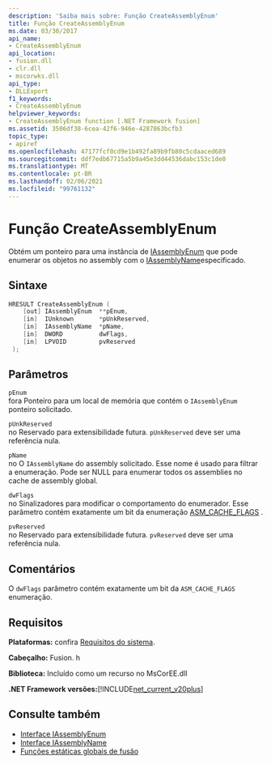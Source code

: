 ```yaml
---
description: 'Saiba mais sobre: Função CreateAssemblyEnum'
title: Função CreateAssemblyEnum
ms.date: 03/30/2017
api_name:
- CreateAssemblyEnum
api_location:
- fusion.dll
- clr.dll
- mscorwks.dll
api_type:
- DLLExport
f1_keywords:
- CreateAssemblyEnum
helpviewer_keywords:
- CreateAssemblyEnum function [.NET Framework fusion]
ms.assetid: 3506df38-6cea-42f6-946e-4287863bcfb3
topic_type:
- apiref
ms.openlocfilehash: 47177fcf0cd9e1b492fa89b9fb80c5cdaaced689
ms.sourcegitcommit: ddf7edb67715a5b9a45e3dd44536dabc153c1de0
ms.translationtype: MT
ms.contentlocale: pt-BR
ms.lasthandoff: 02/06/2021
ms.locfileid: "99761132"
---
```

# <a name="createassemblyenum-function"></a>Função CreateAssemblyEnum

Obtém um ponteiro para uma instância de [IAssemblyEnum](iassemblyenum-interface.md) que pode enumerar os objetos no assembly com o [IAssemblyName](iassemblyname-interface.md)especificado.  
  
## <a name="syntax"></a>Sintaxe  
  
```cpp  
HRESULT CreateAssemblyEnum (  
    [out] IAssemblyEnum  **pEnum,  
    [in]  IUnknown       *pUnkReserved,  
    [in]  IAssemblyName  *pName,  
    [in]  DWORD          dwFlags,  
    [in]  LPVOID         pvReserved  
 );  
```  
  
## <a name="parameters"></a>Parâmetros  

 `pEnum`  
 fora Ponteiro para um local de memória que contém o `IAssemblyEnum` ponteiro solicitado.  
  
 `pUnkReserved`  
 no Reservado para extensibilidade futura. `pUnkReserved` deve ser uma referência nula.  
  
 `pName`  
 no O `IAssemblyName` do assembly solicitado. Esse nome é usado para filtrar a enumeração. Pode ser NULL para enumerar todos os assemblies no cache de assembly global.  
  
 `dwFlags`  
 no Sinalizadores para modificar o comportamento do enumerador. Esse parâmetro contém exatamente um bit da enumeração [ASM_CACHE_FLAGS](asm-cache-flags-enumeration.md) .  
  
 `pvReserved`  
 no Reservado para extensibilidade futura. `pvReserved` deve ser uma referência nula.  
  
## <a name="remarks"></a>Comentários  

 O `dwFlags` parâmetro contém exatamente um bit da `ASM_CACHE_FLAGS` enumeração.  
  
## <a name="requirements"></a>Requisitos  

 **Plataformas:** confira [Requisitos do sistema](../../get-started/system-requirements.md).  
  
 **Cabeçalho:** Fusion. h  
  
 **Biblioteca:** Incluído como um recurso no MsCorEE.dll  
  
 **.NET Framework versões:**[!INCLUDE[net_current_v20plus](../../../../includes/net-current-v20plus-md.md)]  
  
## <a name="see-also"></a>Consulte também

- [Interface IAssemblyEnum](iassemblyenum-interface.md)
- [Interface IAssemblyName](iassemblyname-interface.md)
- [Funções estáticas globais de fusão](fusion-global-static-functions.md)
